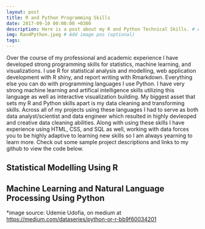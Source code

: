 ```yaml
---
layout: post
title: R and Python Programming Skills
date: 2017-09-10 00:00:00 +0300
description: Here is a post about my R and Python Technical Skills. # Add post description (optional)
img: RandPython.jpeg # Add image pos (optional)
tags: 
---
```

Over the course of my professional and academic experience I have developed strong programming skills for statistics, machine learning, and visualizations. I use R for statistical analysis and modelling, web application development with R shiny, and report writing with Rmarkdown. Everything else you can do with programming languages I use Python. I have very strong machine learning and artifical intelligence skills utilizing this language as well as interactive visualization building. My biggest asset that sets my R and Python skills apart is my data cleaning and transforming skills. Across all of my projects using these languages I had to serve as both data analyst/scientist and data engineer which resulted in highly devleoped and creative data cleaning abilities. Along with using these skills I have experience using HTML, CSS, and SQL as well, working with data forces you to be highly adaptive to learning new skills so I am always yearning to learn more. Check out some sample project descriptions and links to my github to view the code below.

## Statistical Modelling Using R

## Machine Learning and Natural Language Processing Using Python













*image source: Udemie Udofia, on medium at https://medium.com/dataseries/python-or-r-bb9f60034201 
